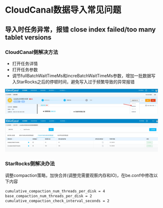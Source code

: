 # CloudCanal数据导入常见问题

## 导入时任务异常，报错 close index failed/too many tablet versions

### CloudCanal侧解决方法

- 打开任务详情
- 打开任务参数
- 调节fullBatchWaitTimeMs和increBatchWaitTimeMs参数，增加一批数据写入StarRocks之后的停顿时间，避免写入过于频繁导致的异常报错

![image.png](../../assets/cloudcanal/faq_1.png)

![image.png](../../assets/cloudcanal/faq_2.png)

### StarRocks侧解决办法

调整compaction策略，加快合并(调整完需要观察内存和IO)，在be.conf中修改以下内容

```properties
cumulative_compaction_num_threads_per_disk = 4
base_compaction_num_threads_per_disk = 2
cumulative_compaction_check_interval_seconds = 2
```